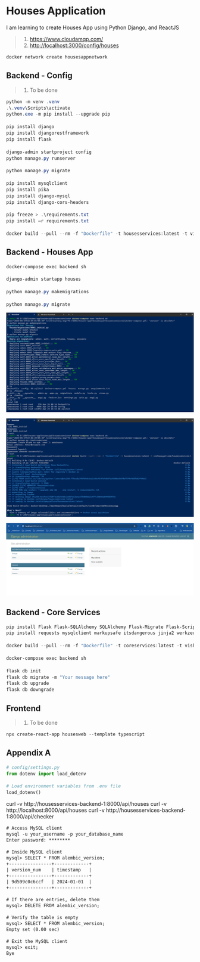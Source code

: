 # Houses Application

I am learning to create Houses App using Python Django, and ReactJS

> 1. <https://www.cloudamqp.com/>
> 1. <http://localhost:3000/config/houses>

```powershell
docker network create housesappnetwork
```

## Backend - Config

> 1. To be done

```powershell
python -m venv .venv
.\.venv\Scripts\activate
python.exe -m pip install --upgrade pip

pip install django
pip install djangorestframework
pip install flask

django-admin startproject config
python manage.py runserver

python manage.py migrate

pip install mysqlclient
pip install pika
pip install django-mysql
pip install django-cors-headers

pip freeze > .\requirements.txt
pip install –r requirements.txt

docker build --pull --rm -f "Dockerfile" -t housesservices:latest -t vishipayyallore/housesservices:latest .
```

## Backend - Houses App

```powershell
docker-compose exec backend sh

django-admin startapp houses

python manage.py makemigrations

python manage.py migrate
```

![Make Migrations](documentation/images/Make_Migrations.PNG)

![Create Super User](documentation/images/CreateSuperUser.PNG)

![Admin Site](documentation/images/Admin_Site.PNG)

## Backend - Core Services

```powershell
pip install Flask Flask-SQLAlchemy SQLAlchemy Flask-Migrate Flask-Script Flask-Cors
pip install requests mysqlclient markupsafe itsdangerous jinja2 werkzeug pika pytz

docker build --pull --rm -f "Dockerfile" -t coreservices:latest -t vishipayyallore/coreservices:latest .

docker-compose exec backend sh

flask db init
flask db migrate -m "Your message here"
flask db upgrade
flask db downgrade
```

## Frontend

> 1. To be done

```powershell
npx create-react-app housesweb --template typescript
```

## Appendix A

```python
# config/settings.py
from dotenv import load_dotenv

# Load environment variables from .env file
load_dotenv()
```


curl -v http://housesservices-backend-1:8000/api/houses
curl -v http://localhost:8000/api/houses
curl -v http://housesservices-backend-1:8000/api/checker


```
# Access MySQL client
mysql -u your_username -p your_database_name
Enter password: ********

# Inside MySQL client
mysql> SELECT * FROM alembic_version;
+----------------+-------------+
| version_num    | timestamp   |
+----------------+-------------+
| 9d599c0c6ccf   | 2024-01-01  |
+----------------+-------------+

# If there are entries, delete them
mysql> DELETE FROM alembic_version;

# Verify the table is empty
mysql> SELECT * FROM alembic_version;
Empty set (0.00 sec)

# Exit the MySQL client
mysql> exit;
Bye
```